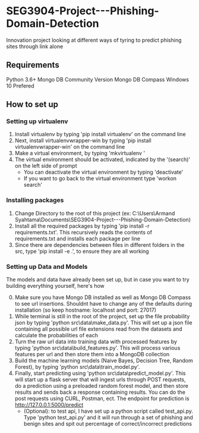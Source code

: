 # SEG3904-Project---Phishing-Domain-Detection

Innovation project looking at different ways of tyring to predict phishing sites through link alone

## Requirements
Python 3.6+
Mongo DB Community Version
Mongo DB Compass
Windows 10 Prefered

## How to set up

### Setting up virtualenv
1. Install virtualenv by typing 'pip install virtualenv' on the command line
2. Next, install virtualenvwrapper-win by typing 'pip install virtualenvwrapper-win' on the command line
3. Make a virtual environment, by typing 'mkvirtualenv <name of virtualnev>'
4. The virtual environment should be activated, indicated by the '(search)' on the left side of prompt
    - You can deactivate the virtual environment by typing 'deactivate'
    - If you want to go back to the virtual environment type 'workon search'

### Installing packages
1. Change Directory to the root of this project (ex: C:\Users\Armand Syahtama\Documents\SEG3904-Project---Phishing-Domain-Detection) 
2. Install all the required packages by typing 'pip install -r requirements.txt'. This recursively reads the contents of requirements.txt and installs each package per line
3. Since there are dependencies between files in different folders in the src, type 'pip install -e .', to ensure they are all working

### Setting up Data and Models
The models and data have already been set up, but in case you want to try building everything yourself, here's how

0. Make sure you have Mongo DB installed as well as Mongo DB Compass to see url insertions. Shouldnt have to change any of the defaults during installation (so keep hostname: localhost and port: 27017)
1. While terminal is still in the root of the project, set up the file probability json by typing 'python src\data\make_data.py'. This will set up a json file containing all possible url file extensions read from the datasets and calculate the probabilities of each
2. Turn the raw url data into training data with processed features by typing 'python src\data\build_features.py'. This will process various features per url and then store them into a MongoDB collection
3. Build the machine learning models (Naive Bayes, Decision Tree, Random Forest), by typing 'python src\data\train_model.py'.
4. Finally, start predicting using 'python src\data\predict_model.py'. This will start up a flask server that will ingest urls through POST requests, do a prediction using a preloaded random forest model, and then store results and sends back a response containing results.
You can do the post requests using CURL, Postman, ect. The endpoint for prediction is http://127.0.0.1:5000/predict
    - (Optional): to test api, I have set up a python script called test_api.py. Type 'python test_api.py' and it will run through a set of phishing and benign sites and spit out percentage of correct/incorrect predictions
